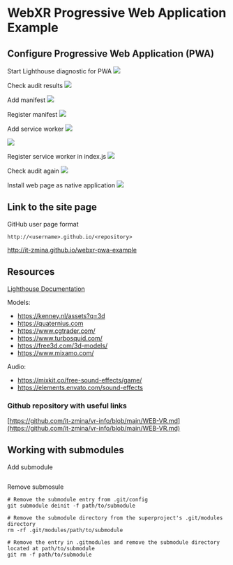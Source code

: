 # WebXR Progressive Web Application Example

## Configure Progressive Web Application (PWA)

Start Lighthouse diagnostic for PWA 
![](info/diagnostic.png)

Check audit results
![](info/diagnostic_results.png)

Add manifest
![](info/manifext.json.png)

Register manifest
![](info/inidex.html.png)

Add service worker
![](info/service_worker_1.png)

![](info/service_worker_2.png)

Register service worker in index.js
![](info/index.js.png)

Check audit again
![](info/successful_audit.png)

Install web page as native application
![](info/installable_button.png)



## Link to the site page
GitHub user page format
```
http://<username>.github.io/<repository>
```
http://it-zmina.github.io/webxr-pwa-example


## Resources


[Lighthouse Documentation](https://developer.chrome.com/docs/lighthouse/overview/)

Models:
- https://kenney.nl/assets?q=3d
- https://quaternius.com
- https://www.cgtrader.com/
- https://www.turbosquid.com/
- https://free3d.com/3d-models/
- https://www.mixamo.com/

Audio:
- https://mixkit.co/free-sound-effects/game/
- https://elements.envato.com/sound-effects

### Github repository with useful links

[https://github.com/it-zmina/vr-info/blob/main/WEB-VR.md](https://github.com/it-zmina/vr-info/blob/main/WEB-VR.md)

## Working with submodules

Add submodule

```aidl

```

Remove submosule
```aidl
# Remove the submodule entry from .git/config
git submodule deinit -f path/to/submodule

# Remove the submodule directory from the superproject's .git/modules directory
rm -rf .git/modules/path/to/submodule

# Remove the entry in .gitmodules and remove the submodule directory located at path/to/submodule
git rm -f path/to/submodule
```